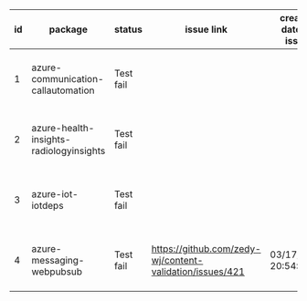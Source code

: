 
| id | package | status | issue link | created date of issue | update date of issue | run date of pipeline | pipeline run link |
|----|---------|--------|------------|-----------------------|----------------------| ---------------------| ----------------- |
| 1 | azure-communication-callautomation | Test fail |  |  |  | 3/18/2025 7:33:44 AM | https://dev.azure.com/v-qzhong0900/content-validation-automation/_build/results?buildId=2 |
| 2 | azure-health-insights-radiologyinsights | Test fail |  |  |  | 3/18/2025 7:33:44 AM | https://dev.azure.com/v-qzhong0900/content-validation-automation/_build/results?buildId=2 |
| 3 | azure-iot-iotdeps | Test fail |  |  |  | 3/18/2025 7:33:44 AM | https://dev.azure.com/v-qzhong0900/content-validation-automation/_build/results?buildId=2 |
| 4 | azure-messaging-webpubsub | Test fail | https://github.com/zedy-wj/content-validation/issues/421 | 03/17/2025 20:54:51 | 03/17/2025 20:54:51 | 3/18/2025 7:33:44 AM | https://dev.azure.com/v-qzhong0900/content-validation-automation/_build/results?buildId=2 |